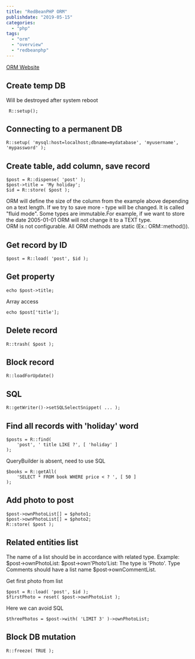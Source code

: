 ```yaml
---
title: "RedBeanPHP ORM"
publishdate: "2019-05-15"
categories:
  - "php"
tags:
  - "orm"
  - "overview"
  - "redbeanphp"
---
```


[ORM Website](https://redbeanphp.com/index.php?p=/quick_tour)

## Create temp DB

Will be destroyed after system reboot
```
 R::setup();
```

## Connecting to a permanent DB
```
R::setup( 'mysql:host=localhost;dbname=mydatabase', 'myusername', 'mypassword' );
```

## Create table, add column, save record
```
$post = R::dispense( 'post' );
$post->title = 'My holiday';
$id = R::store( $post );
```


ORM will define the size of the column from the example above depending on a text length. If we try to save more - type will be changed. It is called "fluid mode". Some types are immutable.For example, if we want to store the date 2005-01-01 ORM will not change it to a TEXT type.   
ORM is not configurable. All ORM methods are static (Ex.: ORM::method()).

## Get record by ID
```
$post = R::load( 'post', $id );
```

## Get property
```
echo $post->title;
```

Array access 
```
echo $post['title'];
```

## Delete record
```
R::trash( $post );
```

## Block record
```
R::loadForUpdate()
```

## SQL
```
R::getWriter()->setSQLSelectSnippet( ... );
```

## Find all records with 'holiday' word
```
$posts = R::find(
    'post', ' title LIKE ?', [ 'holiday' ] 
);
```

QueryBuilder is absent, need to use SQL

```
$books = R::getAll(
    'SELECT * FROM book WHERE price < ? ', [ 50 ] 
);
```

## Add photo to post
```
$post->ownPhotoList[] = $photo1;
$post->ownPhotoList[] = $photo2;
R::store( $post );
```

## Related entities list

The name of a list should be in accordance with related type. Example: $post->ownPhotoList: $post->own'Photo'List: The type is 'Photo'. Type Comments should have a list name $post->ownCommentList.  

Get first photo from list
```
$post = R::load( 'post', $id );
$firstPhoto = reset( $post->ownPhotoList );
```

Here we can avoid SQL
```
$threePhotos = $post->with( 'LIMIT 3' )->ownPhotoList;
```

## Block DB mutation
```
R::freeze( TRUE );
```








